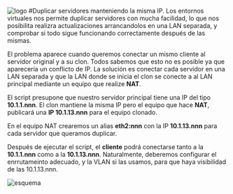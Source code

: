 ![logo](https://raw.github.com/1N0T/images/master/global/1N0T.png)
#Duplicar servidores manteniendo la misma IP.
Los entornos virtuales nos permite duplicar servidores con mucha facilidad, lo que nos posibilita realizra actualizaciones 
arrancandolos en una LAN separada, y comprobar si todo sigue funcionando correctamente después de las mismas.

El problema aparece cuando queremos conectar un mismo cliente al servidor original y a su clon. Todos sabemos que esto no
es posible ya que aparecería un conflicto de IP.
La solución es conectar cada servidor en una LAN separada y que la LAN donde se inicia el clon se conecte a al LAN principal
mediante un equipo que realize **NAT**.

El script presupone que nuestro servidor principal tiene una IP del tipo **10.1.1.nnn**. El clon mantiene la misma IP pero 
el equipo que hace **NAT**, publicará una **IP 10.1.13.nnn** para el equipo clonado.

En el equipo NAT crearemos un alias **eth2:nnn** con la IP **10.1.13.nnn** para cada servidor que queramos duplicar.

Después de ejecutar el script, el **cliente** podrá conectarse tanto a la **10.1.1.nnn** como a la **10.1.13.nnn**. Naturalmente, 
deberemos configurar el enrrutameinto adecuado, y la VLAN si las usamos, para que haya visibilidad de las 10.1.13.nnn.

![esquema](https://raw.github.com/1N0T/images/master/ipduplicada/nat.png)
